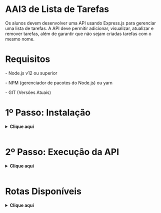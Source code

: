 <h1>AAI3 de Lista de Tarefas</h1>

<p>Os alunos devem desenvolver uma API usando Express.js para gerenciar uma lista de tarefas. A API deve permitir adicionar, visualizar, atualizar e remover tarefas, além de garantir que não sejam criadas tarefas com o mesmo nome.<p>

# Requisitos
 <p>- Node.js v12 ou superior</p>
 <p>- NPM (gerenciador de pacotes do Node.js) ou yarn</p>
 <p>- GIT (Versôes Atuais)

# 1º Passo: Instalação

<details>
   <summary><b>Clique aqui</b></summary>

 1. Crie uma pasta em sua área de trabalho e abra o terminal do seu sistema operacional. Em seguida vá até a pasta que você criou usando comandos como "cd caminho/até/a/pasta" e "ls" para se localizar mmelhor. Logo em seguida digite:
  
  ```
  git clone https://github.com/pauloalmeida46/AAI3_Dev_Web_2.git .
  ``` 

 2. Com o VSCODE aberto, clique em `File` e depois em `Open Folder`  e selecione a pasta que você criou para rodar a aplicação

 3. Vá na barra `terminal`, em seguida aperte em `new terminal` e digite o código de instalação da dependência necessária: 
  ```
  npm install
  ```

  > _Obs.: Caso esteja usando o yarn, utilize o seguinte comando `yarn install
`_

</details>
<br>

# 2º Passo: Execução da API

<details>
   <summary><b>Clique aqui</b></summary>

 1. Após ter feito o Passo 1, inicie a aplicação no terminal com:
  ```
  node index.js
  ```
  > _Obs.: Ou use `yarn start` caso esteja usando o yarn_

 2. A API estará rodando na porta 3000. Você pode acessá-la em http://localhost:3000

</details>
<br>

# Rotas Disponíveis

<details>
   <summary><b>Clique aqui</b></summary>

## 1. Ver todas as tarefas
   - Rota: GET /tarefas
   - Descrição: Retorna todas as tarefas registradas.
   - Exemplo de Saída:
    
    [
     {
        "id": 1,
        "nome": "Ir para a Fatec",
        "status": false
    },
    {
        "id": 2,
        "nome": "Fazer a tarefa do Cláudio",
        "status": true
     }
    ]
   

## 2. Adicionar uma nova tarefa
   - Rota: POST /tarefas
   - Descrição: Adiciona uma nova tarefa. O status é false por padrão (não concluído).
   - Corpo da Requisição:
   ```
   {
     "nome": "Nome da tarefa"
   }
   ```
   - Exemplo de Resposta:
   ```
   {
    "id": 3,
    "nome": "Nome da tarefa",
    "status": false
   }
   ```

## 3. Atualizar uma tarefa existente
   - Rota: PUT /tarefas/:id
   - Descrição: Atualiza uma tarefa existente utilizando o id como base, mudando o nome e o status da tarefa.
   - Corpo da Requisição:
   ```
   {
    "nome": "Novo nome da tarefa",
    "status": true
   }
   ```
   - Exemplo de Resposta:
   ```
   {
    "id": 1,
    "nome": "Novo nome da tarefa",
    "status": true
   }
   ```

## 4. Excluir uma tarefa
   - Rota: DELETE /tarefas/:id
   - Descrição: Remove uma tarefa da lista com base no id.
   - Exemplo de Resposta:
   ```
   {
    "message": "Tarefa removida com sucesso."
   }
   ```

## 5. Filtrar tarefas por status
   - Rota: GET /tarefas?status=true ou GET /tarefas?status=false
   - Descrição: Filtra as tarefas de acordo com o status (Verdadeiro ou Falso).
   - Exemplo de Resposta:
   ```
   [
    {
     "id": 2,
     "nome": "Fazer compras",
     "status": true
    }
   ]
   ```
</details>
<br>
